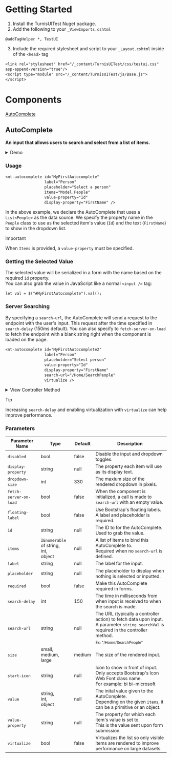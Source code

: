 # Getting Started
1. Install the TurnisUITest Nuget package.<br/>
2. Add the following to your ```_ViewImports.cshtml```
```
@addTagHelper *, TestUI
```
3. Include the required stylesheet and script to your ```_Layout.cshtml``` inside of the ```<head>``` tag
```
<link rel="stylesheet" href="/_content/TurnisUITest/css/testui.css" asp-append-version="true"/> 
<script type="module" src="/_content/TurnisUITest/js/Base.js"></script>
```


# Components
[AutoComplete](#autocomplete)


## AutoComplete
**An input that allows users to search and select from a list of items.**
<details>
  <summary>Demo</summary>
  
  <img src="./assets/AutoComplete-Demo1.gif" width="40%" height="40%"/>
  
</details>

### Usage
```
<nt-autocomplete id="MyFirstAutocomplete"
                 label="Person"
                 placeholder="Select a person"
                 items="Model.People"
                 value-property="Id"
                 display-property="FirstName" />
```
In the above example, we declare the AutoComplete that uses a ```List<People>``` as the data source. We specify the property name in the ```People``` class to use as the selected item's value (```Id```) and the text (```FirstName```) to show in the dropdown list.
> [!IMPORTANT]
> When <code>Items</code> is provided, a <code>value-property</code> must be specified.

### Getting the Selected Value
The selected value will be serialized in a form with the name based on the required ```id``` property.<br/>
You can also grab the value in JavaScript like a normal ```<input />``` tag:
```
let val = $("#MyFirstAutocomplete").val();
```

### Server Searching
By specifying a ```search-url```, the AutoComplete will send a request to the endpoint with the user's input. This request after the time specified in ```search-delay``` (150ms default). You can also specify to ```fetch-server-on-load``` to fetch the endpoint with a blank string right when the component is loaded on the page.
```
<nt-autocomplete id="MyFirstAutocomplete2"
                 label="Person"
                 placeholder="Select person"
                 value-property="Id"
                 display-property="FirstName"
                 search-url="/Home/SearchPeople"
                 virtualize />
```

<details>
<summary>View Controller Method</summary>
  The AutoComplete sends in 1 parameter of name <code>searchVal</code> with the user's input. We then can do filtering and return a <code>Json()</code> result with the list of the same datatype.
  
```
public IActionResult SearchPeople(string? searchVal)
{
    if (searchVal == null) return Json(model);

    Thread.Sleep(2000); // Simulate database call

    searchVal= searchVal.Trim();
    List<Person> result = model.Where(x => x.FirstName.Contains(searchVal, StringComparison.CurrentCultureIgnoreCase)).ToList();
    // or do some db calls with filtering ...

    return Json(result);
}
```
</details>

> [!TIP]
> Increasing ```search-delay``` and enabling virtualization with ```virtualize``` can help improve performance.

### Parameters
| Parameter Name  | Type | Default | Description |
| ------------- | ------------- | ------------- | ------------- |
| ```disabled``` | bool | false | Disable the input and dropdown toggles. |
| ```display-property``` | string | null | The property each item will use as its display text. |
| ```dropdown-size``` | int | 330 | The maxium size of the rendered dropdown in pixels. |
| ```fetch-server-on-load``` | bool | false | When the component is initialized, a call is made to ```search-url``` with an empty value. |
| ```floating-label``` | bool | false | Use Bootstrap's floating labels. A label and placeholder is required. |
| ```id```  | string | null | The ID to for the AutoComplete. Used to grab the value. |
| ```items``` | ```IEnumerable``` of string,<br/> int,<br/> object | null | A list of items to bind this AutoComplete to.<br/> Required when no ```search-url``` is defined. |
| ```label``` | string | null | The label for the input. |
| ```placeholder``` | string | null | The placeholder to display when nothing is selected or inputted. |
| ```required``` | bool | false | Make this AutoComplete required in forms. |
| ```search-delay``` | int | 150 | The time in milliseconds from when input is received to when the search is made. |
| ```search-url``` | string | null | The URL (typically a controller action) to fetch data upon input.<br/>A parameter <code>string searchVal</code> is required in the controller method.<br/><sub>Ex: "/Home/SearchPeople"<br/></sub> |
| ```size``` | small,<br/>medium,<br/>large | medium | The size of the rendered input. |
| ```start-icon``` | string | null | Icon to show in front of input. Only accepts Bootstrap's Icon Web Font class name. <br/> For example: bi bi-microsoft |
| ```value``` | string,<br/>int,<br/>object | null | The inital value given to the AutoComplete.<br/> Depending on the given ```items```, it can be a primitive or an object. |
| ```value-property``` | string | null | The property for which each item's value is set to.<br/> This is the value sent upon form submission. |
| ```virtualize``` | bool | false | Virtualizes the list so only visible items are rendered to improve performance on large datasets. |
















